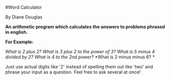 #Word Calculator

By Diane Douglas

**An arithmetic program which calculates the answers to problems phrased in english.**

**For Example:**

*What is 2 plus 2?*
*What is 3 plus 2 to the power of 3?*
*What is 5 minus 4 divided by 2?*
*What is 4 to the 2nd power?*
*What is 2 minus minus 6? *

Just use actual digits like '2' instead of spelling them out like 'two' and phrase your input as a question. 
Feel free to ask several at once!
